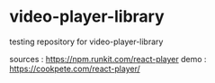 # video-player-library
testing repository for video-player-library

sources : https://npm.runkit.com/react-player
demo : https://cookpete.com/react-player/
